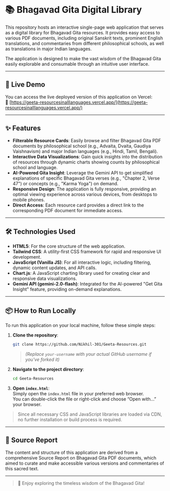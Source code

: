 # 📚 Bhagavad Gita Digital Library

This repository hosts an interactive single-page web application that serves as a digital library for Bhagavad Gita resources. It provides easy access to various PDF documents, including original Sanskrit texts, prominent English translations, and commentaries from different philosophical schools, as well as translations in major Indian languages.

The application is designed to make the vast wisdom of the Bhagavad Gita easily explorable and consumable through an intuitive user interface.

---

## 🚀 Live Demo

You can access the live deployed version of this application on Vercel:  
🔗 [https://geeta-resourcesinalllanguages.vercel.app/](https://geeta-resourcesinalllanguages.vercel.app/)

---

## ✨ Features

- **Filterable Resource Cards**: Easily browse and filter Bhagavad Gita PDF documents by philosophical school (e.g., Advaita, Dvaita, Gaudiya Vaishnavism) and major Indian languages (e.g., Hindi, Tamil, Bengali).
- **Interactive Data Visualizations**: Gain quick insights into the distribution of resources through dynamic charts showing counts by philosophical school and language.
- **AI-Powered Gita Insight**: Leverage the Gemini API to get simplified explanations of specific Bhagavad Gita verses (e.g., "Chapter 2, Verse 47") or concepts (e.g., "Karma Yoga") on demand.
- **Responsive Design**: The application is fully responsive, providing an optimal viewing experience across various devices, from desktops to mobile phones.
- **Direct Access**: Each resource card provides a direct link to the corresponding PDF document for immediate access.

---

## 🛠️ Technologies Used

- **HTML5**: For the core structure of the web application.
- **Tailwind CSS**: A utility-first CSS framework for rapid and responsive UI development.
- **JavaScript (Vanilla JS)**: For all interactive logic, including filtering, dynamic content updates, and API calls.
- **Chart.js**: A JavaScript charting library used for creating clear and responsive data visualizations.
- **Gemini API (gemini-2.0-flash)**: Integrated for the AI-powered "Get Gita Insight" feature, providing on-demand explanations.

---

## 📦 How to Run Locally

To run this application on your local machine, follow these simple steps:

1. **Clone the repository**:
   ```bash
   git clone https://github.com/Nikhil-301/Geeta-Resources.git
   ```
   > *(Replace `your-username` with your actual GitHub username if you've forked it)*

2. **Navigate to the project directory**:
   ```bash
   cd Geeta-Resources
   ```

3. **Open `index.html`**:  
   Simply open the `index.html` file in your preferred web browser.  
   You can double-click the file or right-click and choose “Open with...” your browser.

> Since all necessary CSS and JavaScript libraries are loaded via CDN, no further installation or build process is required.

---

## 📄 Source Report

The content and structure of this application are derived from a comprehensive Source Report on Bhagavad Gita PDF documents, which aimed to curate and make accessible various versions and commentaries of this sacred text.

---

> 🙏 Enjoy exploring the timeless wisdom of the Bhagavad Gita!
